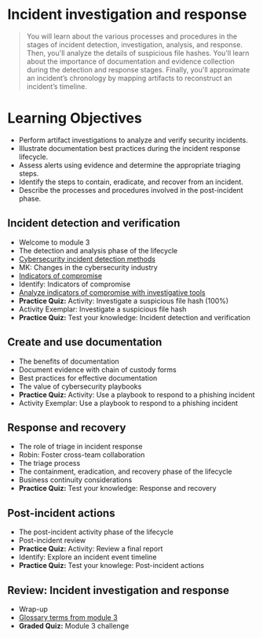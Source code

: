 # Incident investigation and response
> You will learn about the various processes and procedures in the stages of incident detection, investigation, analysis, and response. Then, you'll analyze the details of suspicious file hashes. You'll learn about the importance of documentation and evidence collection during the detection and response stages. Finally, you'll approximate an incident’s chronology by mapping artifacts to reconstruct an incident’s timeline.
# Learning Objectives
- Perform artifact investigations to analyze and verify security incidents.
- Illustrate documentation best practices during the incident response lifecycle.
- Assess alerts using evidence and determine the appropriate triaging steps.
- Identify the steps to contain, eradicate, and recover from an incident.
- Describe the processes and procedures involved in the post-incident phase.
## Incident detection and verification
- Welcome to module 3
- The detection and analysis phase of the lifecycle
- [Cybersecurity incident detection methods](https://github.com/KailaniBailey/Google-Cybersecurity-Professional-Certificate/tree/main/Course%206:%20Sound%20the%20Alarm:%20Detection%20and%20Response/Incident%20investigation%20and%20response/Cybersecurity%20incident%20detection%20methods)
- MK: Changes in the cybersecurity industry
- [Indicators of compromise](https://github.com/KailaniBailey/Google-Cybersecurity-Professional-Certificate/tree/main/Course%206:%20Sound%20the%20Alarm:%20Detection%20and%20Response/Incident%20investigation%20and%20response/Indicators%20of%20compromise)
- Identify: Indicators of compromise
- [Analyze indicators of compromise with investigative tools](https://github.com/KailaniBailey/Google-Cybersecurity-Professional-Certificate/tree/main/Course%206:%20Sound%20the%20Alarm:%20Detection%20and%20Response/Incident%20investigation%20and%20response/Analyze%20indicators%20of%20compromise%20with%20investigative%20tools)
- **Practice Quiz:** Activity: Investigate a suspicious file hash (100%)
- Activity Exemplar: Investigate a suspicious file hash
- **Practice Quiz:** Test your knowledge: Incident detection and verification
## Create and use documentation
- The benefits of documentation
- Document evidence with chain of custody forms
- Best practices for effective documentation
- The value of cybersecurity playbooks
- **Practice Quiz:** Activity: Use a playbook to respond to a phishing incident
- Activity Exemplar: Use a playbook to respond to a phishing incident
## Response and recovery
- The role of triage in incident response
- Robin: Foster cross-team collaboration
- The triage process
- The containment, eradication, and recovery phase of the lifecycle
- Business continuity considerations
- **Practice Quiz:** Test your knowledge: Response and recovery
## Post-incident actions
- The post-incident activity phase of the lifecycle
- Post-incident review
- **Practice Quiz:** Activity: Review a final report
- Identify: Explore an incident event timeline
- **Practice Quiz:** Test your knowlege: Post-incident actions
## Review: Incident investigation and response
- Wrap-up
- [Glossary terms from module 3](https://github.com/KailaniBailey/Google-Cybersecurity-Professional-Certificate/tree/main/Course%206%3A%20Sound%20the%20Alarm%3A%20Detection%20and%20Response/Incident%20investigation%20and%20response/Glossary%20terms%20from%20module%203)
- **Graded Quiz:** Module 3 challenge
